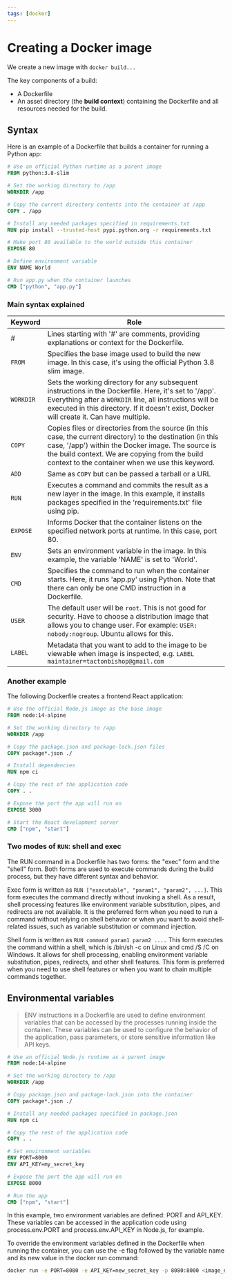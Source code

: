 ```yaml
---
tags: [docker]
---
```


# Creating a Docker image

We create a new image with `docker build...`

The key components of a build:

- A Dockerfile
- An asset directory (the **build context**) containing the Dockerfile and all
  resources needed for the build.

## Syntax

Here is an example of a Dockerfile that builds a container for running a Python
app:

```Dockerfile
# Use an official Python runtime as a parent image
FROM python:3.8-slim

# Set the working directory to /app
WORKDIR /app

# Copy the current directory contents into the container at /app
COPY . /app

# Install any needed packages specified in requirements.txt
RUN pip install --trusted-host pypi.python.org -r requirements.txt

# Make port 80 available to the world outside this container
EXPOSE 80

# Define environment variable
ENV NAME World

# Run app.py when the container launches
CMD ["python", "app.py"]

```

### Main syntax explained

| Keyword   | Role                                                                                                                                                                                                                                                                   |
| --------- | ---------------------------------------------------------------------------------------------------------------------------------------------------------------------------------------------------------------------------------------------------------------------- |
| #         | Lines starting with '#' are comments, providing explanations or context for the Dockerfile.                                                                                                                                                                            |
| `FROM`    | Specifies the base image used to build the new image. In this case, it's using the official Python 3.8 slim image.                                                                                                                                                     |
| `WORKDIR` | Sets the working directory for any subsequent instructions in the Dockerfile. Here, it's set to '/app'. Everything after a `WORKDIR` line, all instructions will be executed in this directory. If it doesn't exist, Docker will create it. Can have multiple.         |
| `COPY`    | Copies files or directories from the source (in this case, the current directory) to the destination (in this case, '/app') within the Docker image. The source is the build context. We are copying from the build context to the container when we use this keyword. |
| `ADD`     | Same as `COPY` but can be passed a tarball or a URL                                                                                                                                                                                                                    |
| `RUN`     | Executes a command and commits the result as a new layer in the image. In this example, it installs packages specified in the 'requirements.txt' file using pip.                                                                                                       |
| `EXPOSE`  | Informs Docker that the container listens on the specified network ports at runtime. In this case, port 80.                                                                                                                                                            |
| `ENV`     | Sets an environment variable in the image. In this example, the variable 'NAME' is set to 'World'.                                                                                                                                                                     |
| `CMD`     | Specifies the command to run when the container starts. Here, it runs 'app.py' using Python. Note that there can only be one CMD instruction in a Dockerfile.                                                                                                          |
| `USER`    | The default user will be `root`. This is not good for security. Have to choose a distribution image that allows you to change user. For example: `USER: nobody:nogroup`. Ubuntu allows for this.                                                                       |
| `LABEL`   | Metadata that you want to add to the image to be viewable when image is inspected, e.g. `LABEL maintainer=tactonbishop@gmail.com`                                                                                                                                      |

### Another example

The following Dockerfile creates a frontend React application:

```Dockerfile
# Use the official Node.js image as the base image
FROM node:14-alpine

# Set the working directory to /app
WORKDIR /app

# Copy the package.json and package-lock.json files
COPY package*.json ./

# Install dependencies
RUN npm ci

# Copy the rest of the application code
COPY . .

# Expose the port the app will run on
EXPOSE 3000

# Start the React development server
CMD ["npm", "start"]
```

### Two modes of `RUN`: shell and exec

The RUN command in a Dockerfile has two forms: the "exec" form and the "shell"
form. Both forms are used to execute commands during the build process, but they
have different syntax and behavior.

Exec form is written as `RUN ["executable", "param1", "param2", ...]`. This form
executes the command directly without invoking a shell. As a result, shell
processing features like environment variable substitution, pipes, and redirects
are not available. It is the preferred form when you need to run a command
without relying on shell behavior or when you want to avoid shell-related
issues, such as variable substitution or command injection.

Shell form is written as `RUN command param1 param2 ....` This form executes the
command within a shell, which is /bin/sh -c on Linux and cmd /S /C on Windows.
It allows for shell processing, enabling environment variable substitution,
pipes, redirects, and other shell features. This form is preferred when you need
to use shell features or when you want to chain multiple commands together.

## Environmental variables

> ENV instructions in a Dockerfile are used to define environment variables that
> can be accessed by the processes running inside the container. These variables
> can be used to configure the behavior of the application, pass parameters, or
> store sensitive information like API keys.

```Dockerfile
# Use an official Node.js runtime as a parent image
FROM node:14-alpine

# Set the working directory to /app
WORKDIR /app

# Copy package.json and package-lock.json into the container
COPY package*.json ./

# Install any needed packages specified in package.json
RUN npm ci

# Copy the rest of the application code
COPY . .

# Set environment variables
ENV PORT=8000
ENV API_KEY=my_secret_key

# Expose the port the app will run on
EXPOSE 8000

# Run the app
CMD ["npm", "start"]
```

In this example, two environment variables are defined: PORT and API_KEY. These
variables can be accessed in the application code using process.env.PORT and
process.env.API_KEY in Node.js, for example.

To override the environment variables defined in the Dockerfile when running the
container, you can use the -e flag followed by the variable name and its new
value in the docker run command:

```sh
docker run -e PORT=8080 -e API_KEY=new_secret_key -p 8080:8000 <image_name>
```
